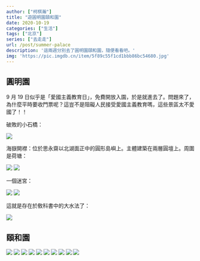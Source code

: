 ```yaml
---
author: ["柯棋瀚"]
title: "遊圓明園頤和園"
date: 2020-10-19
categories: ["生活"]
tags: ["北京"]
series: ["去走走"]
url: /post/summer-palace
description: '這兩週分別去了圓明園頤和園，隨便看看吧。'
img: 'https://pic.imgdb.cn/item/5f89c55f1cd1bbb86bc54680.jpg'
---
```


## 圓明園

9 月 19 日似乎是「愛國主義教育日」，免費開放入園，於是就進去了。問題來了，為什麼平時要收門票呢？這豈不是阻礙人民接受愛國主義教育嗎，這些景區太不愛國了！！

破敗的小石橋：

<img src="https://pic.imgdb.cn/item/5f89c3f31cd1bbb86bc4af8f.jpg">

海嶽開襟：位於思永齋以北湖面正中的圓形島嶼上。主體建築在兩層圓壇上。周圍是荷塘：

<img src="https://pic.imgdb.cn/item/5f89c3f31cd1bbb86bc4af91.jpg">

<img src="https://pic.imgdb.cn/item/5f89c3f31cd1bbb86bc4af96.jpg">

一個迷宮：

<img src="https://pic.imgdb.cn/item/5f89c3f31cd1bbb86bc4af9b.jpg">
<img src="https://pic.imgdb.cn/item/5f89c3f31cd1bbb86bc4af9f.jpg">

這就是存在於敎科書中的大水法了：

<img src="https://pic.imgdb.cn/item/5f89c3f31cd1bbb86bc4afa5.jpg">

## 頤和園

<img src="https://pic.imgdb.cn/item/5f89c3f31cd1bbb86bc4afac.jpg">
<img src="https://pic.imgdb.cn/item/5f89c3f31cd1bbb86bc4afb5.jpg">
<img src="https://pic.imgdb.cn/item/5f89c3f31cd1bbb86bc4afbc.jpg">
<img src="https://pic.imgdb.cn/item/5f89c3f31cd1bbb86bc4afc1.jpg">
<img src="https://pic.imgdb.cn/item/5f89c3f31cd1bbb86bc4afc6.jpg">
<img src="https://pic.imgdb.cn/item/5f89c3f31cd1bbb86bc4afc9.jpg">
<img src="https://pic.imgdb.cn/item/5f89c3f31cd1bbb86bc4afcd.jpg">
<img src="https://pic.imgdb.cn/item/5f89c3f31cd1bbb86bc4afd1.jpg">
<img src="https://pic.imgdb.cn/item/5f89c3f31cd1bbb86bc4afda.jpg">
<img src="https://pic.imgdb.cn/item/5f89c3f31cd1bbb86bc4afde.jpg">